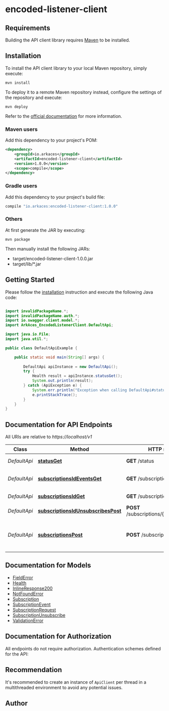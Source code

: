 # encoded-listener-client

## Requirements

Building the API client library requires [Maven](https://maven.apache.org/) to be installed.

## Installation

To install the API client library to your local Maven repository, simply execute:

```shell
mvn install
```

To deploy it to a remote Maven repository instead, configure the settings of the repository and execute:

```shell
mvn deploy
```

Refer to the [official documentation](https://maven.apache.org/plugins/maven-deploy-plugin/usage.html) for more information.

### Maven users

Add this dependency to your project's POM:

```xml
<dependency>
    <groupId>io.arkaces</groupId>
    <artifactId>encoded-listener-client</artifactId>
    <version>1.0.0</version>
    <scope>compile</scope>
</dependency>
```

### Gradle users

Add this dependency to your project's build file:

```groovy
compile "io.arkaces:encoded-listener-client:1.0.0"
```

### Others

At first generate the JAR by executing:

    mvn package

Then manually install the following JARs:

* target/encoded-listener-client-1.0.0.jar
* target/lib/*.jar

## Getting Started

Please follow the [installation](#installation) instruction and execute the following Java code:

```java

import invalidPackageName.*;
import invalidPackageName.auth.*;
import io.swagger.client.model.*;
import ArkAces_EncodedListenerClient.DefaultApi;

import java.io.File;
import java.util.*;

public class DefaultApiExample {

    public static void main(String[] args) {
        
        DefaultApi apiInstance = new DefaultApi();
        try {
            Health result = apiInstance.statusGet();
            System.out.println(result);
        } catch (ApiException e) {
            System.err.println("Exception when calling DefaultApi#statusGet");
            e.printStackTrace();
        }
    }
}

```

## Documentation for API Endpoints

All URIs are relative to *https://localhost/v1*

Class | Method | HTTP request | Description
------------ | ------------- | ------------- | -------------
*DefaultApi* | [**statusGet**](docs/DefaultApi.md#statusGet) | **GET** /status | Get Health of node.
*DefaultApi* | [**subscriptionsIdEventsGet**](docs/DefaultApi.md#subscriptionsIdEventsGet) | **GET** /subscriptions/{id}/events | List Subscription Events
*DefaultApi* | [**subscriptionsIdGet**](docs/DefaultApi.md#subscriptionsIdGet) | **GET** /subscriptions/{id} | Gets Subscription
*DefaultApi* | [**subscriptionsIdUnsubscribesPost**](docs/DefaultApi.md#subscriptionsIdUnsubscribesPost) | **POST** /subscriptions/{id}/unsubscribes | Create an Unsubscription.
*DefaultApi* | [**subscriptionsPost**](docs/DefaultApi.md#subscriptionsPost) | **POST** /subscriptions | Registers a subscriber node to receive blockchain events.


## Documentation for Models

 - [FieldError](docs/FieldError.md)
 - [Health](docs/Health.md)
 - [InlineResponse200](docs/InlineResponse200.md)
 - [NotFoundError](docs/NotFoundError.md)
 - [Subscription](docs/Subscription.md)
 - [SubscriptionEvent](docs/SubscriptionEvent.md)
 - [SubscriptionRequest](docs/SubscriptionRequest.md)
 - [SubscriptionUnsubscribe](docs/SubscriptionUnsubscribe.md)
 - [ValidationError](docs/ValidationError.md)


## Documentation for Authorization

All endpoints do not require authorization.
Authentication schemes defined for the API:

## Recommendation

It's recommended to create an instance of `ApiClient` per thread in a multithreaded environment to avoid any potential issues.

## Author



